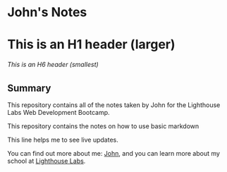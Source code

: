 # John's Notes
# This is an H1 header (larger)
###### This is an H6 header (smallest)

## Summary

This repository contains all of the notes taken by John for the Lighthouse Labs Web Development Bootcamp.

This repository contains the notes on how to use basic markdown

This line helps me to see live updates.

You can find out more about me: [John](https://github.com/JohnLowie4), and you can learn more about my school at [Lighthouse Labs](lighthouselabs.ca).